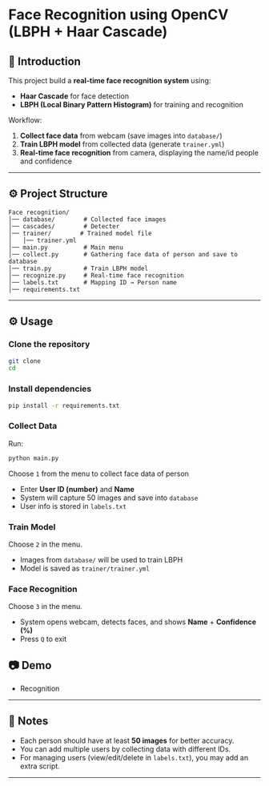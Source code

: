 # Face Recognition using OpenCV (LBPH + Haar Cascade)

## 📖 Introduction
This project build a **real-time face recognition system** using:
- **Haar Cascade** for face detection  
- **LBPH (Local Binary Pattern Histogram)** for training and recognition  

Workflow:
1. **Collect face data** from webcam (save images into `database/`)  
2. **Train LBPH model** from collected data (generate `trainer.yml`)  
3. **Real-time face recognition** from camera, displaying the name/id people and confidence

---

## ⚙️ Project Structure
```
Face recognition/
│── database/        # Collected face images
│── cascades/        # Detecter
│── trainer/        # Trained model file  
│   │── trainer.yml          
│── main.py          # Main menu
│── collect.py       # Gathering face data of person and save to database
│── train.py         # Train LBPH model
│── recognize.py     # Real-time face recognition
│── labels.txt       # Mapping ID → Person name
│── requirements.txt 
```

---

## ⚙️ Usage
### Clone the repository

```bash
git clone 
cd 
```
### Install dependencies
```bash
pip install -r requirements.txt
```

### Collect Data
Run:
```bash
python main.py
```
Choose `1` from the menu to collect face data of person 
- Enter **User ID (number)** and **Name**  
- System will capture 50 images and save into `database`  
- User info is stored in `labels.txt`  


### Train Model
Choose `2` in the menu.  
- Images from `database/` will be used to train LBPH  
- Model is saved as `trainer/trainer.yml`  


### Face Recognition
Choose `3` in the menu.  
- System opens webcam, detects faces, and shows **Name** + **Confidence (%)**  
- Press `Q` to exit  


## 📷 Demo
- Recognition 

---

## 📝 Notes
- Each person should have at least **50 images** for better accuracy.  
- You can add multiple users by collecting data with different IDs.  
- For managing users (view/edit/delete in `labels.txt`), you may add an extra script.  

---


